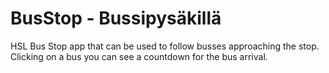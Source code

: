 BusStop - Bussipysäkillä
========================

HSL Bus Stop app that can be used to follow busses approaching the stop. Clicking on a bus you can see a countdown for the bus arrival.

